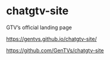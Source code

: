 # chatgtv-site
GTV’s official landing page

https://gentvs.github.io/chatgtv-site/

https://github.com/GenTVs/chatgtv-site
